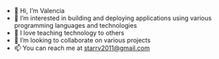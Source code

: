 - 👋 Hi, I’m Valencia
- 👀 I’m interested in building and deploying applications using various programming languages and technologies
- :green_book: I love teaching technology to others
- 💞️ I’m looking to collaborate on various projects
- 📫 You can reach me at starrv2011@gmail.com

<!---
starrv/starrv is a ✨ special ✨ repository because its `README.md` (this file) appears on your GitHub profile.
You can click the Preview link to take a look at your changes.
--->
